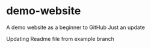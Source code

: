# demo-website
A demo website as a beginner to GitHub
Just an update

Updating Readme file from example branch
